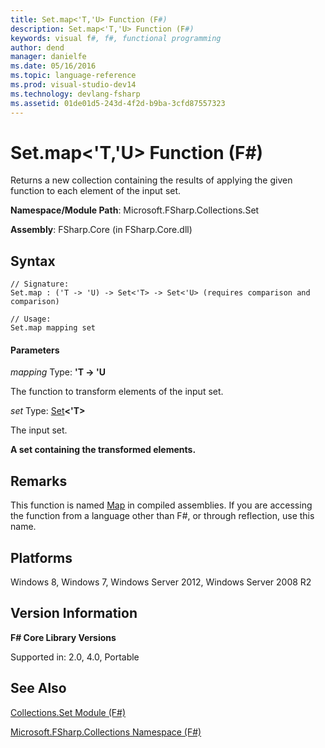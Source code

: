 ```yaml
---
title: Set.map<'T,'U> Function (F#)
description: Set.map<'T,'U> Function (F#)
keywords: visual f#, f#, functional programming
author: dend
manager: danielfe
ms.date: 05/16/2016
ms.topic: language-reference
ms.prod: visual-studio-dev14
ms.technology: devlang-fsharp
ms.assetid: 01de01d5-243d-4f2d-b9ba-3cfd87557323 
---
```


# Set.map<'T,'U> Function (F#)

Returns a new collection containing the results of applying the given function to each element of the input set.

**Namespace/Module Path**: Microsoft.FSharp.Collections.Set

**Assembly**: FSharp.Core (in FSharp.Core.dll)


## Syntax

```
// Signature:
Set.map : ('T -> 'U) -> Set<'T> -> Set<'U> (requires comparison and comparison)

// Usage:
Set.map mapping set
```

#### Parameters
*mapping*
Type: **'T -&gt; 'U**


The function to transform elements of the input set.


*set*
Type: [Set](https://msdn.microsoft.com/library/50cebdce-0cd7-4c5c-8ebc-f3a9e90b38d8)**&lt;'T&gt;**


The input set.



**A set containing the transformed elements.**
## Remarks
This function is named [Map](https://msdn.microsoft.com/library/975316ea-55e3-4987-9994-90897ad45664) in compiled assemblies. If you are accessing the function from a language other than F#, or through reflection, use this name.


## Platforms
Windows 8, Windows 7, Windows Server 2012, Windows Server 2008 R2


## Version Information
**F# Core Library Versions**

Supported in: 2.0, 4.0, Portable




## See Also
[Collections.Set Module &#40;F&#35;&#41;](Collections.Set-Module-%5BFSharp%5D.md)

[Microsoft.FSharp.Collections Namespace &#40;F&#35;&#41;](Microsoft.FSharp.Collections-Namespace-%5BFSharp%5D.md)

